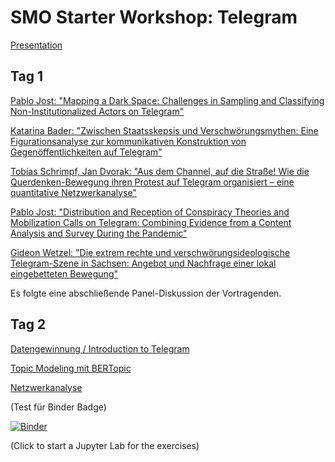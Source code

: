 # SMO Starter Workshop: Telegram


[Presentation](https://leibniz-hbi.github.io/telegram-workshop/01_fundamentals_of_network_science)

## Tag 1

[Pablo Jost: "Mapping a Dark Space: Challenges in Sampling and Classifying Non-Institutionalized Actors on Telegram"](https://github.com/Leibniz-HBI/telegram-workshop/tree/main)

[Katarina Bader: "Zwischen Staatsskepsis und Verschwörungsmythen: Eine Figurationsanalyse zur kommunikativen Konstruktion von Gegenöffentlichkeiten auf Telegram"](https://github.com/Leibniz-HBI/telegram-workshop/tree/main)

[Tobias Schrimpf, Jan Dvorak: "Aus dem Channel, auf die Straße! Wie die Querdenken-Bewegung ihren Protest auf Telegram organisiert – eine quantitative Netzwerkanalyse"](https://github.com/Leibniz-HBI/telegram-workshop/tree/main)

[Pablo Jost: "Distribution and Reception of Conspiracy Theories and Mobilization Calls on Telegram: Combining Evidence from a Content Analysis and Survey During the Pandemic"](https://github.com/Leibniz-HBI/telegram-workshop/tree/main)

[Gideon Wetzel: "Die extrem rechte und verschwörungsideologische Telegram-Szene in Sachsen: Angebot und Nachfrage einer lokal eingebetteten Bewegung"](https://github.com/Leibniz-HBI/telegram-workshop/tree/main)

Es folgte eine abschließende Panel-Diskussion der Vortragenden. 

## Tag 2

[Datengewinnung / Introduction to Telegram](https://github.com/Leibniz-HBI/telegram-workshop/blob/main/notebooks/01-introduction.ipynb)

[Topic Modeling mit BERTopic](https://github.com/Leibniz-HBI/telegram-workshop-bertopic/blob/main/BERTopic_Workshop.ipynb)

[Netzwerkanalyse](https://github.com/Leibniz-HBI/telegram-workshop/blob/main/notebooks/02-build-network.ipynb)


(Test für Binder Badge)

[![Binder](https://mybinder.org/badge_logo.svg)](https://mybinder.org/v2/gh/FlxVctr/Fundamentals-of-Online-Social-Network-Analysis/HEAD)

(Click to start a Jupyter Lab for the exercises)
